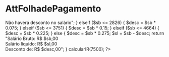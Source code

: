 # AttFolhadePagamento

<?php
function calcularIR($sb) {
}
    if ($sb < 2259) {
        return "Salário bruto: R$ $sb,00.<br>Não haverá desconto no salário";
 
    } elseif ($sb <= 2826) {
        $desc = $sb * 0.075;
 
    } elseif ($sb <= 3751) {
        $desc = $sb * 0.15;
 
    } elseif ($sb <= 4664) {
        $desc = $sb * 0.225;
 
    } else {
        $desc = $sb * 0.275;
        $sl = $sb - $desc;
 
        return "Salário Bruto: R$ $sb,00<br>Salário líquido: R$ $sl,00<br> Desconto de: R$ $desc,00";
    }
 
calcularIR(7500);
?>

